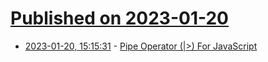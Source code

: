 # [Published on 2023-01-20](index.md)

* [2023-01-20, 15:15:31](https://news.ycombinator.com/item?id=34454184) - [Pipe Operator (|>) For JavaScript](https://github.com/tc39/proposal-pipeline-operator)
